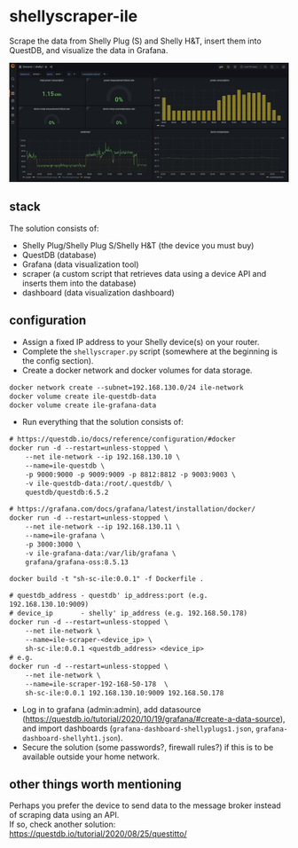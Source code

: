 # shellyscraper-ile

Scrape the data from Shelly Plug (S) and Shelly H&T, insert them into QuestDB, and visualize the data in Grafana.

<img src="screenshot1.png" alt="screenshot1" width="1000" />

## stack

The solution consists of:

* Shelly Plug/Shelly Plug S/Shelly H&T (the device you must buy)
* QuestDB (database)
* Grafana (data visualization tool)
* scraper (a custom script that retrieves data using a device API and inserts them into the database)
* dashboard (data visualization dashboard)

## configuration

* Assign a fixed IP address to your Shelly device(s) on your router.
* Complete the `shellyscraper.py` script (somewhere at the beginning is the config section).
* Create a docker network and docker volumes for data storage.

```shell
docker network create --subnet=192.168.130.0/24 ile-network
docker volume create ile-questdb-data
docker volume create ile-grafana-data
```

* Run everything that the solution consists of:

```shell
# https://questdb.io/docs/reference/configuration/#docker
docker run -d --restart=unless-stopped \
    --net ile-network --ip 192.168.130.10 \
    --name=ile-questdb \
    -p 9000:9000 -p 9009:9009 -p 8812:8812 -p 9003:9003 \
    -v ile-questdb-data:/root/.questdb/ \
    questdb/questdb:6.5.2
```

```shell
# https://grafana.com/docs/grafana/latest/installation/docker/
docker run -d --restart=unless-stopped \
    --net ile-network --ip 192.168.130.11 \
    --name=ile-grafana \
    -p 3000:3000 \
    -v ile-grafana-data:/var/lib/grafana \
    grafana/grafana-oss:8.5.13
```

```shell
docker build -t "sh-sc-ile:0.0.1" -f Dockerfile .
```

```shell
# questdb_address - questdb' ip_address:port (e.g. 192.168.130.10:9009)
# device_ip       - shelly' ip_address (e.g. 192.168.50.178)
docker run -d --restart=unless-stopped \
    --net ile-network \
    --name=ile-scraper-<device_ip> \
    sh-sc-ile:0.0.1 <questdb_address> <device_ip>
# e.g.
docker run -d --restart=unless-stopped \
    --net ile-network \
    --name=ile-scraper-192-168-50-178  \
    sh-sc-ile:0.0.1 192.168.130.10:9009 192.168.50.178 
```

* Log in to grafana (admin:admin), add datasource (https://questdb.io/tutorial/2020/10/19/grafana/#create-a-data-source), and import
  dashboards (`grafana-dashboard-shellyplugs1.json`, `grafana-dashboard-shellyht1.json`).
* Secure the solution (some passwords?, firewall rules?) if this is to be available outside your home network.

## other things worth mentioning

Perhaps you prefer the device to send data to the message broker instead of scraping data using an API.  
If so, check another solution: https://questdb.io/tutorial/2020/08/25/questitto/
